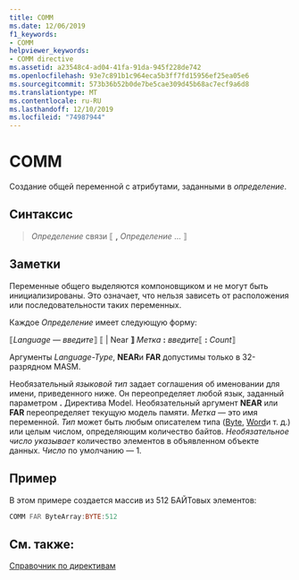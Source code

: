 ```yaml
---
title: COMM
ms.date: 12/06/2019
f1_keywords:
- COMM
helpviewer_keywords:
- COMM directive
ms.assetid: a23548c4-ad04-41fa-91da-945f228de742
ms.openlocfilehash: 93e7c891b1c964eca5b3ff7fd15956ef25ea05e6
ms.sourcegitcommit: 573b36b52b0de7be5cae309d45b68ac7ecf9a6d8
ms.translationtype: MT
ms.contentlocale: ru-RU
ms.lasthandoff: 12/10/2019
ms.locfileid: "74987944"
---
```

# <a name="comm"></a>COMM

Создание общей переменной с атрибутами, заданными в *определение*.

## <a name="syntax"></a>Синтаксис

> *Определение* связи ⟦ __,__ *Определение* ... ⟧

## <a name="remarks"></a>Заметки

Переменные общего выделяются компоновщиком и не могут быть инициализированы. Это означает, что нельзя зависеть от расположения или последовательности таких переменных.

Каждое *Определение* имеет следующую форму:

⟦*Language — введите*⟧ ⟦ | Near **⟧** _Метка_ **:** _введите_⟦ **:** _Count_⟧

Аргументы *Language-Type*, **NEAR**и **FAR** допустимы только в 32-разрядном MASM.

Необязательный *языковой тип* задает соглашения об именовании для имени, приведенного ниже. Он переопределяет любой язык, заданный параметром **.** Директива Model. Необязательный аргумент **NEAR** или **FAR** переопределяет текущую модель памяти. *Метка* — это имя переменной. *Тип* может быть любым описателем типа ([Byte](../../assembler/masm/byte-masm.md), [Word](../../assembler/masm/word.md)и т. д.) или целым числом, определяющим количество байтов. *Необязательное число указывает* количество элементов в объявленном объекте данных. *Число* по умолчанию — 1.

## <a name="example"></a>Пример

В этом примере создается массив из 512 БАЙТовых элементов:

```asm
COMM FAR ByteArray:BYTE:512
```

## <a name="see-also"></a>См. также:

[Справочник по директивам](directives-reference.md)
